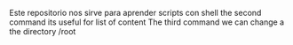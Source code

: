 Este repositorio nos sirve para aprender scripts con shell
the second command its useful for list of content 
The third command we can change a the directory /root
